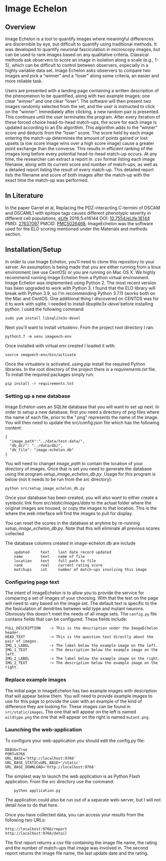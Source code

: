 # Image Echelon

## Overview

Image Echelon is a tool to quantify images where meaningful differences are discernible by eye, but difficult to
quantify using traditional methods.  It was developed to quantify neuronal fasciculation in microscopy images, but can
be used to rank images based on any qualitative criteria.  Classical methods ask observers to score an image in
isolation along a scale (e.g., 1-5), which can be difficult to control between observers, especially in a highly
variable data set.  Image Echelon asks observers to compare two images and pick a “winner” and a “loser” along some
criteria, an easier and more reliable task.

Users are presented with a landing page containing a written description of the phenomenon to be quantified, along with
two example images: one clear “winner” and one clear “loser”.  The software will then present two images randomly
selected from the set, and the user is instructed to click on the “winner”.  Immediately after clicking, a new random
pair is presented.  This continues until the user terminates the program.  After every iteration of these forced choice
head-to-head match-ups, the score for each image is updated according to an Elo algorithm.  This algorithm adds to the
“winner” score and deducts from the “loser” score.  The score held by each image entering the match-up determines the
amount of points gained or lost: upsets (a low score image wins over a high score image) cause a greater point exchange
than the converse.  This results in efficient ranking of the images long before every potential head-to-head match-up
occurs.  At any time, the researcher can extract a report in .csv format listing each image filename, along with its
current score and number of match-ups, as well as a detailed report listing the result of every match-up.  This detailed
report lists the filename and score of both images after the match-up with the exact time the match-up was performed.

## In Literature

In the paper Garret et al, Replacing the PDZ-interacting C-termini of DSCAM and DSCAML1 with epitope tags causes different phenotypic severity in different cell populations, [eLife](https://elifesciences.org/articles/16144) 2016;5:e16144 DOI: [10.7554/eLife.16144](https://doi.org/10.7554/eLife.16144) PMID: [27637097](https://www.ncbi.nlm.nih.gov/pubmed/27637097) PMCID: [PMC5026468](https://www.ncbi.nlm.nih.gov/pmc/articles/PMC5026468/), 
ImageEchelon was the software used for the ELO scoring mentioned under the Materials and methods section.
 
## Installation/Setup

In order to use Image Echelon, you'll need to clone this repository to your server.  An assumption is being made that you
are either running from a linux environment (we use CentOS) or you are running on Mac OS X. We highly recommend running Image Echelon
from a Python virtual environment.  Image Echelon was implemented using Python 2. The most recent version has been 
upgraded to work with Python 3.  I found that the ELO library will break with Python 3.9, so I'm recommending 
Python 3.7.11 (works both on the Mac and CentOS. One additional thing I discovered on CENTOS was for it to work with
sqlite, I needed to install *libsqlite3x-devel* before installing python.  I used the following command:

```
sudo yum install libsqlite3x-devel
```

Next you'll want to install *virtualenv*.  From the project root directory I ran:

```
python3.7 -m venv imageech-env
```

Once installed with virtual env created I loaded it with:

```
source imageech-env/bin/activate
```

Once the virtualenv is activated, using *pip* install the required Python libraries.  In the root directory
of the project there is a *requirements.txt* file.  To install the required packages simply run:

```
pip install -r requirements.txt
```

### Setting up a new database
Image Echelon uses an SQLite database that you will want to set up next.  In order to setup a new database, first you need
a directory of png files where the name of each file, prior to the ".png" represents the name of the image.  You will then
need to update the src/config.json file which has the following content:

```
{
  "image_path":"../data/test-data/",
  "db_dir": "../data/db/",
  "db_file": "image-echelon.db"
}
```

You will need to changet *image_path* to contain the location of your directory of images. Once that is set you need to generate the database using the program *setup_image_echelon_db.py*.  Usage for this program is below (not it needs to be run from the *src* directory): 
```
python src/setup_image_echelon_db.py 
```

Once your database has been created, you will also want to either create a symbolic link from *src/static/images/data* to
the actual folder where the original images are housed, or copy the images to that location.  This is the where the web
interface will find the images to pull for display.

You can reset the scores in the database at anytime by re-running *setup_image_echelon_db.py*.  Note that this will
eliminate all previous scores collected

The database columns created in image-echelon.db are include
```
    updated     text    last date record updated
    name        text    name of file
    location    text    full path to file
    rank        real    current rating score
    matchups    int     number of match-ups involving this image
```

### Configuring page text
The intent of ImageEchelon is to allow you to provide the service for comparing a set of images of your choosing.  With that the text on the page will need to vary based on the image set.  The default text is specific to the the fasiculation of dendrites between wild type and mutant neurons.  Obviously this doesn't meet the needs of all image sets.
The `config.py` file contains fields that can be configured.  These fields include:
```
FULL_DESCRIPTION    -> This is the description under the ImageEchelon header.
HEAD_TEXT           -> This is the question text directly about the pair of images.
IMG_1_LABEL         -> The label below the example image on the left.
IMG_1_TEXT          -> The description below the example image on the left.
IMG_2_LABEL         -> The label below the example image on the right.
IMG_2_TEXT          -> The description below the example image on the right.
```

### Replace example images
The initial page in ImageEchelon has two example images with description that will appear below them.  You will need to provide example images to use for this page to provide the user with an example of the kind of difference they are looking for.
These images can be found in `src/static/images`.  The one that will appear on the left is named `wildtype.png` the one that will appear on the right is named `mutant.png`. 


### Launching the web-application
To configure your web-application you should edit the config.py file:
```
DEBUG=True
PORT=9766
URL_BASE='http://localhost:9766'
URL_BASE_STATIC=URL_BASE+'/static'
URL_BASE_DOWNLOAD='http://localhost:9766'
```

The simplest way to launch the web application is as Python Flash application.  From the src directory use the command:
```
    python application.py
```

The application could also be run out of a separate web-server, but I will not detail how to do that here.

Once you have collected data, you can access your results from the following two URLs:
```
http://localhost:9766/report
http://localhost:9766/detail
```

The first report returns a csv file containing the image file name, the rating and the number of match-ups that image was involved in.
The second report returns the image file name, the last update date and the rating.
